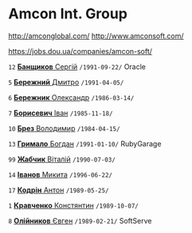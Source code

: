 # Amcon Int. Group

http://amconglobal.com/
http://www.amconsoft.com/

https://jobs.dou.ua/companies/amcon-soft/

`12` [**Банщиков** Сергій](/players/banshchykov.serhii.19910922.jpg) `/1991-09-22/` Oracle

`5` [**Бережний** Дмитро](/players/berezhnyi.dmytro.19910405.jpg) `/1991-04-05/`

`6` [**Бережник** Олександр](/players/berezhnyk.oleksandr.19860314.jpg) `/1986-03-14/`

`7` [**Борисевич** Іван](/players/borysevych.ivan.19851118.jpg) `/1985-11-18/`

`10` [**Брез** Володимир](/players/brez.volodymyr.19840415.jpg) `/1984-04-15/`

`13` [**Гримало** Богдан](/players/hrymalo.bohdan.19910110.jpg) `/1991-01-10/` RubyGarage

`99` [**Жабчик** Віталій](/players/zhabchyk.vitaly.19900703.jpg) `/1990-07-03/`

`14` [**Іванов** Микита](/players/ivanov.mykyta.19960622.jpg) `/1996-06-22/`

`17` [**Кодрін** Антон](/players/kodrin.anton.19890525.jpg) `/1989-05-25/` 

`1` [**Кравченко** Констянтин](/players/kravchenko.konstiantyn.19891007.jpg) `/1989-10-07/`

`8` [**Олійников** Євген](/players/oliynykov.yevhen.19890221.jpg) `/1989-02-21/` SoftServe
